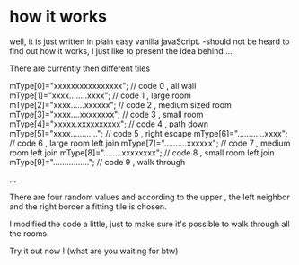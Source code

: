
# how it works 

well, it is just written in plain easy vanilla javaScript. -should not be heard
to find out how it works, I just like to present the idea behind ... 

There are currently then different tiles 

 mType[0]="xxxxxxxxxxxxxxxx"; // code 0 , all wall 
 mType[1]="xxxx........xxxx"; // code 1 , large room 
 mType[2]="xxxx......xxxxxx"; // code 2 , medium sized room 
 mType[3]="xxxx....xxxxxxxx"; // code 3 , small room 
 mType[4]="xxxxx.xxxxxxxxxx"; // code 4 , path down 
 mType[5]="xxxx............"; // code 5 , right escape
 mType[6]="............xxxx"; // code 6 , large room left join 
 mType[7]="..........xxxxxx"; // code 7 , medium room left join 
 mType[8]="........xxxxxxxx"; // code 8 , small room left join 
 mType[9]="................"; // code 9 , walk through

...

There are four random values and according to the upper , the left neighbor and the right
border a fitting tile is chosen. 

I modified the code a little, just to make sure it's possible to walk through all the rooms. 

Try it out now ! (what are you waiting for btw)
